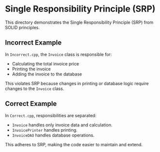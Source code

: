 # Single Responsibility Principle (SRP)

This directory demonstrates the Single Responsibility Principle (SRP) from SOLID principles.

## Incorrect Example

In `Incorrect.cpp`, the `Invoice` class is responsible for:

- Calculating the total invoice price
- Printing the invoice
- Adding the invoice to the database

This violates SRP because changes in printing or database logic require changes to the `Invoice` class.

## Correct Example

In `Correct.cpp`, responsibilities are separated:

- `Invoice` handles only invoice data and calculation.
- `InvoicePrinter` handles printing.
- `InvoiceDAO` handles database operations.

This adheres to SRP, making the code easier to maintain and extend.
